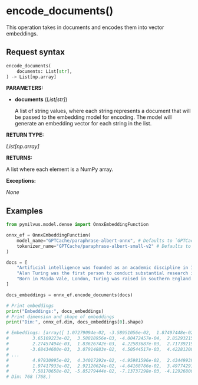 # encode_documents()

This operation takes in documents and encodes them into vector embeddings.

## Request syntax

```python
encode_documents(
    documents: List[str], 
) -> List[np.array]
```

**PARAMETERS:**

- **documents** (*List[str]*)

    A list of string values, where each string represents a document that will be passed to the embedding model for encoding. The model will generate an embedding vector for each string in the list.

**RETURN TYPE:**

*List[np.array]*

**RETURNS:**

A list where each element is a NumPy array.

**Exceptions:**

*None*

## Examples

```python
from pymilvus.model.dense import OnnxEmbeddingFunction

onnx_ef = OnnxEmbeddingFunction(
    model_name="GPTCache/paraphrase-albert-onnx", # Defaults to `GPTCache/paraphrase-albert-onnx`
    tokenizer_name="GPTCache/paraphrase-albert-small-v2" # Defaults to `GPTCache/paraphrase-albert-small-v2`
)

docs = [
    "Artificial intelligence was founded as an academic discipline in 1956.",
    "Alan Turing was the first person to conduct substantial research in AI.",
    "Born in Maida Vale, London, Turing was raised in southern England.",
]

docs_embeddings = onnx_ef.encode_documents(docs)

# Print embeddings
print("Embeddings:", docs_embeddings)
# Print dimension and shape of embeddings
print("Dim:", onnx_ef.dim, docs_embeddings[0].shape)

# Embeddings: [array([ 1.07279094e-02, -3.58951056e-02,  1.87497448e-02,  1.63487596e-02,
#         3.65169223e-02,  3.58818956e-03, -4.00472457e-04,  2.85293215e-02,
#         2.27457494e-03,  1.83626742e-03,  4.22583687e-03,  2.71739219e-02,
#        -3.68434680e-03,  3.07914883e-02,  4.50544517e-03,  4.42281208e-02,
# ...
#         4.97930995e-02,  4.34017292e-02, -4.95981596e-02,  2.43449939e-02,
#         1.97417933e-02,  2.92120624e-02, -4.64168786e-02,  3.49774291e-03,
#         7.58170658e-02, -5.85279444e-02, -7.13737298e-03, -4.12926800e-02])]
# Dim: 768 (768,)
```
